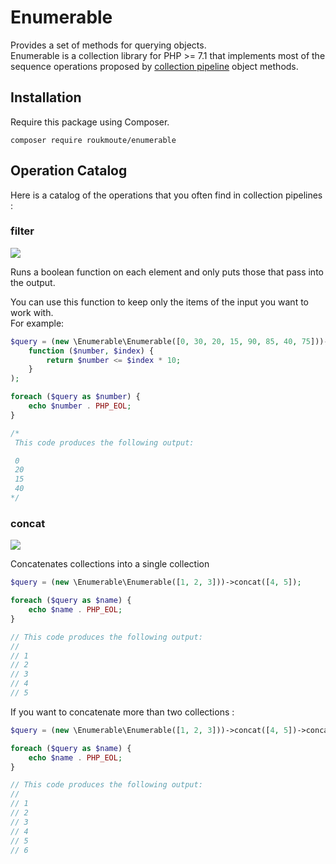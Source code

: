 # Enumerable

Provides a set of methods for querying objects.  
Enumerable is a collection library for PHP >= 7.1 that implements most of the sequence operations proposed by [collection pipeline](http://martinfowler.com/articles/collection-pipeline/) object methods.

## Installation
Require this package using Composer.

`composer require roukmoute/enumerable`

## Operation Catalog

Here is a catalog of the operations that you often find in collection pipelines :

### filter

![](https://martinfowler.com/articles/collection-pipeline/collection-pipeline/filter.png)

Runs a boolean function on each element and only puts those that pass into the 
output.

You can use this function to keep only the items of the input you want to work 
with.  
For example:

```php
$query = (new \Enumerable\Enumerable([0, 30, 20, 15, 90, 85, 40, 75]))->filter(
    function ($number, $index) {
        return $number <= $index * 10;
    }
);

foreach ($query as $number) {
    echo $number . PHP_EOL;
}

/*
 This code produces the following output:

 0
 20
 15
 40
*/
```

### concat

![](https://martinfowler.com/articles/collection-pipeline/collection-pipeline/concat.png)

Concatenates collections into a single collection

```php
$query = (new \Enumerable\Enumerable([1, 2, 3]))->concat([4, 5]);

foreach ($query as $name) {
    echo $name . PHP_EOL;
}

// This code produces the following output:
//
// 1
// 2
// 3
// 4
// 5
```

If you want to concatenate more than two collections :
```php
$query = (new \Enumerable\Enumerable([1, 2, 3]))->concat([4, 5])->concat([6]);

foreach ($query as $name) {
    echo $name . PHP_EOL;
}

// This code produces the following output:
//
// 1
// 2
// 3
// 4
// 5
// 6
```
